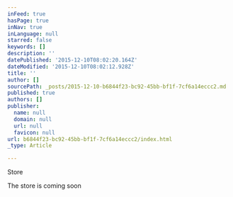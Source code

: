```yaml
---
inFeed: true
hasPage: true
inNav: true
inLanguage: null
starred: false
keywords: []
description: ''
datePublished: '2015-12-10T08:02:20.164Z'
dateModified: '2015-12-10T08:02:12.928Z'
title: ''
author: []
sourcePath: _posts/2015-12-10-b6844f23-bc92-45bb-bf1f-7cf6a14eccc2.md
published: true
authors: []
publisher:
  name: null
  domain: null
  url: null
  favicon: null
url: b6844f23-bc92-45bb-bf1f-7cf6a14eccc2/index.html
_type: Article

---
```

Store

The store is coming soon